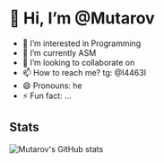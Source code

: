 # 👋 Hi, I’m @Mutarov
- 👀 I’m interested in Programming
- 🌱 I’m currently ASM
- 💞️ I’m looking to collaborate on 
- 📫 How to reach me? tg: @I4463I
- 😄 Pronouns: he
- ⚡ Fun fact: ...

## Stats
<img src="https://github-readme-stats.vercel.app/api?username=Mutarov&show_icons=true&theme=radical" alt="Mutarov's GitHub stats">

<!---
Mutarov/Mutarov is a ✨ special ✨ repository because its `README.md` (this file) appears on your GitHub profile.
You can click the Preview link to take a look at your changes.
--->
